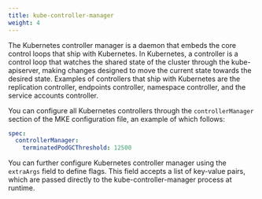 ```yaml
---
title: kube-controller-manager
weight: 4
---
```


The Kubernetes controller manager is a daemon that embeds the core control
loops that ship with Kubernetes. In Kubernetes, a controller is a control loop
that watches the shared state of the cluster through the kube-apiserver, making
changes designed to move the current state towards the desired state. Examples
of controllers that ship with Kubernetes are the replication controller,
endpoints controller, namespace controller, and the service accounts
controller.

You can configure all Kubernetes controllers through the `controllerManager`
section of the MKE configuration file, an example of which follows:

```yaml
spec:
  controllerManager:
    terminatedPodGCThreshold: 12500
```

You can further configure Kubernetes controller manager using the `extraArgs`
field to define flags. This field accepts a list of key-value pairs, which are
passed directly to the kube-controller-manager process at runtime.